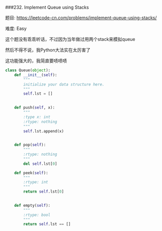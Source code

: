 ###232. Implement Queue using Stacks

题目:
<https://leetcode-cn.com/problems/implement-queue-using-stacks/>


难度:
Easy

这个题没有乖乖听话，不过因为当年做过用两个stack来模拟queue

然后不得不说，我Python大法实在太厉害了

这功能强大的，我简直要啧啧啧

```python
class Queue(object):
    def __init__(self):
        """
        initialize your data structure here.
        """
        self.lst = []
        

    def push(self, x):
        """
        :type x: int
        :rtype: nothing
        """
        self.lst.append(x)
        

    def pop(self):
        """
        :rtype: nothing
        """
        del self.lst[0]

    def peek(self):
        """
        :rtype: int
        """
        return self.lst[0]
        

    def empty(self):
        """
        :rtype: bool
        """
        return self.lst == []
```